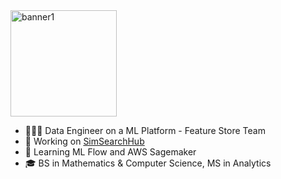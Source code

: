 <img src="https://github.com/sijiadisa/SimSearchHub/assets/62917984/e9f16da7-3114-4855-99f5-89a6e2f096bd" alt="banner1" height="170">

<!-- Simple Bio and Stats about me -->
- 👩🏿‍💻 Data Engineer on a ML Platform - Feature Store Team 
- 🔧 Working on [SimSearchHub](https://github.com/sijiadisa/SimSearchHub)
- 🌱 Learning ML Flow and AWS Sagemaker
- 🎓 BS in Mathematics & Computer Science, MS in Analytics





